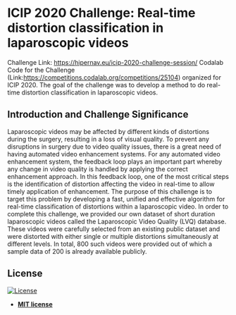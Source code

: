 # ICIP 2020 Challenge: Real-time distortion classification in laparoscopic videos 

Challenge Link: https://hipernav.eu/icip-2020-challenge-session/
Codalab Code for the Challenge (Link:https://competitions.codalab.org/competitions/25104) organized for ICIP 2020. The goal of the challenge was to develop a method to do real-time distortion classification in laparoscopic videos.

## Introduction and Challenge Significance

Laparoscopic videos may be affected by different kinds of distortions during the surgery, resulting in a loss of visual quality. To prevent any disruptions in 
surgery due to video quality issues, there is a great need of having automated video enhancement systems. For any automated video enhancement system, the feedback
loop plays an important part whereby any change in video quality is handled by applying the correct enhancement approach. In this feedback loop, one of the most 
critical steps is the identification of distortion affecting the video in real-time to allow timely application of enhancement. The purpose of this challenge is 
to target this problem by developing a fast, unified and effective algorithm for real-time classification of distortions within a laparoscopic video. 
In order to complete this challenge, we provided our own dataset of short duration laparoscopic videos called the Laparoscopic Video Quality (LVQ) database. 
These videos were carefully selected from an existing public dataset and were distorted with either single or multiple distortions simultaneously at 
different levels. In total, 800 such videos were provided out of which a sample data of 200 is already available publicly.

## License

[![License](http://img.shields.io/:license-mit-blue.svg?style=flat-square)](http://badges.mit-license.org)

- **[MIT license](http://opensource.org/licenses/mit-license.php)**